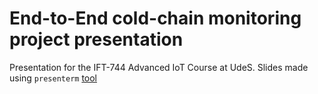 # End-to-End cold-chain monitoring project presentation

Presentation for the IFT-744 Advanced IoT Course at UdeS. Slides made using `presenterm` [tool](https://github.com/mfontanini/presenterm)
